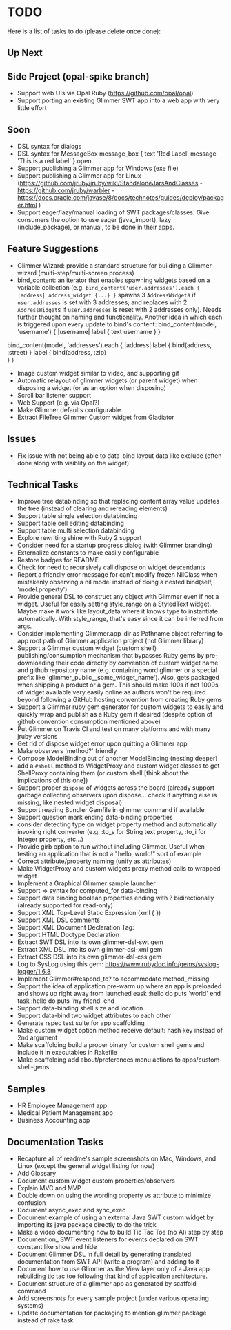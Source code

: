 # TODO

Here is a list of tasks to do (please delete once done):

## Up Next

## Side Project (opal-spike branch)

- Support web UIs via Opal Ruby (https://github.com/opal/opal)
- Support porting an existing Glimmer SWT app into a web app with very little effort

## Soon

- DSL syntax for dialogs
- DSL syntax for MessageBox
message_box {
  text 'Red Label'
  message 'This is a red label'
}.open
- Support publishing a Glimmer app for Windows (exe file)
- Support publishing a Glimmer app for Linux
(https://github.com/jruby/jruby/wiki/StandaloneJarsAndClasses - https://github.com/jruby/warbler - https://docs.oracle.com/javase/8/docs/technotes/guides/deploy/packager.html )
- Support eager/lazy/manual loading of SWT packages/classes. Give consumers the option to use eager (java_import), lazy (include_package), or manual, to be done in their apps.

## Feature Suggestions
- Glimmer Wizard: provide a standard structure for building a Glimmer wizard (multi-step/multi-screen process)
- bind_content: an iterator that enables spawning widgets based on a variable collection (e.g. `bind_content('user.addresses').each { |address| address_widget {...} }` spawns 3 `AddressWidget`s if `user.addresses` is set with 3 addresses; and replaces with 2 `AddressWidget`s if `user.addresses` is reset with 2 addresses only). Needs further thought on naming and functionality.
Another idea in which each is triggered upon every update to bind's content:
bind_content(model, 'username') { |username|
  label {
    text username
  }
}

bind_content(model, 'addresses').each { |address|
  label {
    bind(address, :street)
  }
  label {
    bind(address, :zip)    
  }
}
- Image custom widget similar to video, and supporting gif
- Automatic relayout of glimmer widgets (or parent widget) when disposing a widget (or as an option when disposing)
- Scroll bar listener support
- Web Support (e.g. via Opal?)
- Make Glimmer defaults configurable
- Extract FileTree Glimmer Custom widget from Gladiator

## Issues

- Fix issue with not being able to data-bind layout data like exclude (often done along with visiblity on the widget)

## Technical Tasks

- Improve tree databinding so that replacing content array value updates the tree (instead of clearing and rereading elements)
- Support table single selection databinding
- Support table cell editing databinding
- Support table multi selection databinding
- Explore rewriting shine with Ruby 2 support
- Consider need for a startup progress dialog (with Glimmer branding)
- Externalize constants to make easily configurable
- Restore badges for README
- Check for need to recursively call dispose on widget descendants
- Report a friendly error message for  can't modify frozen NilClass when mistakenly observing a nil model instead of doing a nested bind(self, 'model.property')
- Provide general DSL to construct any object with Glimmer even if not a widget. Useful for easily setting style_range on a StyledText widget. Maybe make it work like layout_data where it knows type to instantiate automatically. With style_range, that's easy since it can be inferred from args.
- Consider implementing Glimmer.app_dir as Pathname object referring to app root path of Glimmer application project (not Glimmer library)
- Support a Glimmer custom widget (custom shell) publishing/consumption mechanism that bypasses Ruby gems by pre-downloading their code directly by convention of custom widget name and github repository name (e.g. containing word glimmer or a special prefix like 'glimmer_public__some_widget_name'). Also, gets packaged when shipping a product or a gem. This should make 100s if not 1000s of widget available very easily online as authors won't be required beyond following a GitHub hosting convention from creating Ruby gems
- Support a Glimmer ruby gem generator for custom widgets to easily and quickly wrap and publish as a Ruby gem if desired (despite option of github convention consumption mentioned above)
- Put Glimmer on Travis CI and test on many platforms and with many jruby versions
- Get rid of dispose widget error upon quitting a Glimmer app
- Make observers 'method?' friendly
- Compose ModelBinding out of another ModelBinding (nesting deeper)
- add a `#shell` method to WidgetProxy and custom widget classes to get ShellProxy containing them (or custom shell [think about the implications of this one])
- Support proper `dispose` of widgets across the board (already support garbage collecting observers upon dispose... check if anything else is missing, like nested widget disposal)
- Support reading Bundler Gemfile in glimmer command if available
- Support question mark ending data-binding properties
- consider detecting type on widget property method and automatically invoking right converter (e.g. :to_s for String text property, :to_i for Integer property, etc...)
- Provide girb option to run without including Glimmer. Useful when testing an application that is not a "hello, world!" sort of example
- Correct attribute/property naming (unify as attributes)
- Make WidgetProxy and custom widgets proxy method calls to wrapped widget
- Implement a Graphical Glimmer sample launcher
- Support => syntax for computed_for data-binding
- Support data binding boolean properties ending with ? bidirectionally (already supported for read-only)
- Support XML Top-Level Static Expression (xml { })
- Support XML DSL comments <!-- COMMENT -->
- Support XML Document Declaration Tag: <?xml version="1.0" encoding="UTF-8" standalone="no" ?>
- Support HTML Doctype Declaration <!DOCTYPE html>
- Extract SWT DSL into its own glimmer-dsl-swt gem
- Extract XML DSL into its own glimmer-dsl-xml gem
- Extract CSS DSL into its own glimmer-dsl-css gem
- Log to SysLog using this gem: https://www.rubydoc.info/gems/syslog-logger/1.6.8
- Implement Glimmer#respond_to? to accommodate method_missing
- Support the idea of application pre-warm up where an app is preloaded and shows up right away from launched
eask :hello do
  puts 'world'
end
task :hello do
  puts 'my friend'
end
- Support data-binding shell size and location
- Support data-bind two widget attributes to each other
- Generate rspec test suite for app scaffolding
- Make custom widget option method receive default: hash key instead of 2nd argument
- Make scaffolding build a proper binary for custom shell gems and include it in executables in Rakefile
- Make scaffolding add about/preferences menu actions to apps/custom-shell-gems

## Samples

- HR Employee Management app
- Medical Patient Management app
- Business Accounting app

## Documentation Tasks

- Recapture all of readme's sample screenshots on Mac, Windows, and Linux (except the general widget listing for now)
- Add Glossary
- Document custom widget custom properties/observers
- Explain MVC and MVP
- Double down on using the wording property vs attribute to minimize confusion
- Document async_exec and sync_exec
- Document example of using an external Java SWT custom widget by importing its java package directly to do the trick
- Make a video documenting how to build Tic Tac Toe (no AI) step by step
- Document on_ SWT event listeners for events declared on SWT constant like show and hide
- Document Glimmer DSL in full detail by generating translated documentation from SWT API (write a program) and adding to it
- Document how to use Glimmer as the View layer only of a Java app rebuilding tic tac toe following that kind of application architecture.
- Document structure of a glimmer app as generated by scaffold command
- Add screenshots for every sample project (under various operating systems)
- Update documentation for packaging to mention glimmer package instead of rake task
